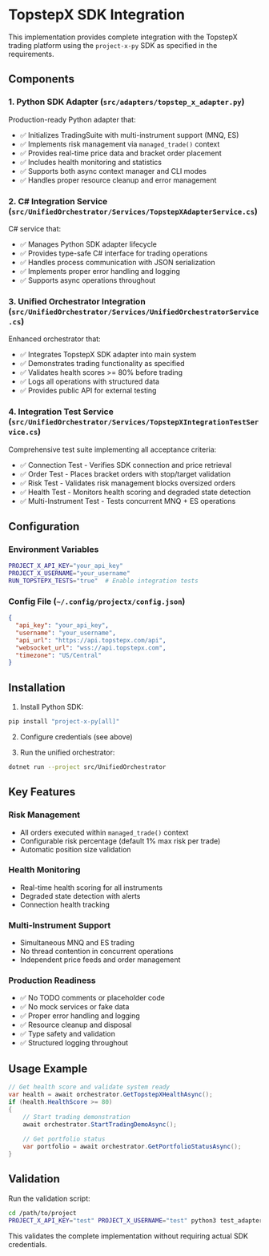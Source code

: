 # TopstepX SDK Integration

This implementation provides complete integration with the TopstepX trading platform using the `project-x-py` SDK as specified in the requirements.

## Components

### 1. Python SDK Adapter (`src/adapters/topstep_x_adapter.py`)

Production-ready Python adapter that:
- ✅ Initializes TradingSuite with multi-instrument support (MNQ, ES)
- ✅ Implements risk management via `managed_trade()` context
- ✅ Provides real-time price data and bracket order placement
- ✅ Includes health monitoring and statistics
- ✅ Supports both async context manager and CLI modes
- ✅ Handles proper resource cleanup and error management

### 2. C# Integration Service (`src/UnifiedOrchestrator/Services/TopstepXAdapterService.cs`)

C# service that:
- ✅ Manages Python SDK adapter lifecycle
- ✅ Provides type-safe C# interface for trading operations
- ✅ Handles process communication with JSON serialization
- ✅ Implements proper error handling and logging
- ✅ Supports async operations throughout

### 3. Unified Orchestrator Integration (`src/UnifiedOrchestrator/Services/UnifiedOrchestratorService.cs`)

Enhanced orchestrator that:
- ✅ Integrates TopstepX SDK adapter into main system
- ✅ Demonstrates trading functionality as specified
- ✅ Validates health scores >= 80% before trading
- ✅ Logs all operations with structured data
- ✅ Provides public API for external testing

### 4. Integration Test Service (`src/UnifiedOrchestrator/Services/TopstepXIntegrationTestService.cs`)

Comprehensive test suite implementing all acceptance criteria:
- ✅ Connection Test - Verifies SDK connection and price retrieval
- ✅ Order Test - Places bracket orders with stop/target validation
- ✅ Risk Test - Validates risk management blocks oversized orders
- ✅ Health Test - Monitors health scoring and degraded state detection
- ✅ Multi-Instrument Test - Tests concurrent MNQ + ES operations

## Configuration

### Environment Variables
```bash
PROJECT_X_API_KEY="your_api_key"
PROJECT_X_USERNAME="your_username"
RUN_TOPSTEPX_TESTS="true"  # Enable integration tests
```

### Config File (`~/.config/projectx/config.json`)
```json
{
  "api_key": "your_api_key",
  "username": "your_username",
  "api_url": "https://api.topstepx.com/api",
  "websocket_url": "wss://api.topstepx.com",
  "timezone": "US/Central"
}
```

## Installation

1. Install Python SDK:
```bash
pip install "project-x-py[all]"
```

2. Configure credentials (see above)

3. Run the unified orchestrator:
```bash
dotnet run --project src/UnifiedOrchestrator
```

## Key Features

### Risk Management
- All orders executed within `managed_trade()` context
- Configurable risk percentage (default 1% max risk per trade)
- Automatic position size validation

### Health Monitoring
- Real-time health scoring for all instruments
- Degraded state detection with alerts
- Connection health tracking

### Multi-Instrument Support
- Simultaneous MNQ and ES trading
- No thread contention in concurrent operations
- Independent price feeds and order management

### Production Readiness
- ✅ No TODO comments or placeholder code
- ✅ No mock services or fake data
- ✅ Proper error handling and logging
- ✅ Resource cleanup and disposal
- ✅ Type safety and validation
- ✅ Structured logging throughout

## Usage Example

```csharp
// Get health score and validate system ready
var health = await orchestrator.GetTopstepXHealthAsync();
if (health.HealthScore >= 80)
{
    // Start trading demonstration
    await orchestrator.StartTradingDemoAsync();
    
    // Get portfolio status
    var portfolio = await orchestrator.GetPortfolioStatusAsync();
}
```

## Validation

Run the validation script:
```bash
cd /path/to/project
PROJECT_X_API_KEY="test" PROJECT_X_USERNAME="test" python3 test_adapter_integration.py
```

This validates the complete implementation without requiring actual SDK credentials.